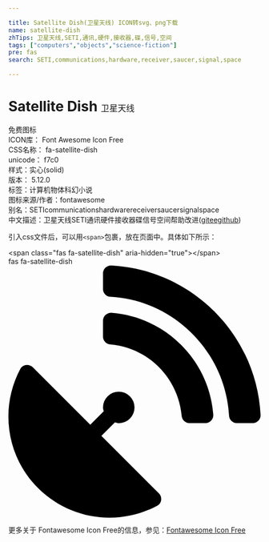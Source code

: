 ```yaml
---

title: Satellite Dish(卫星天线) ICON转svg、png下载
name: satellite-dish
zhTips: 卫星天线,SETI,通讯,硬件,接收器,碟,信号,空间
tags: ["computers","objects","science-fiction"]
pre: fas
search: SETI,communications,hardware,receiver,saucer,signal,space

---
```


# Satellite Dish  <small style="font-size: 60%;font-weight: 100">卫星天线</small>


<div class="detail-page">
<p>
<span><span class="badge-success badge">免费图标</span> </span>
<br/>
<span>
ICON库：
<span class="badge-secondary badge">Font Awesome Icon Free</span> 
</span>
<br/>
<span>
CSS名称：
<span class="badge-secondary badge">fa-satellite-dish</span> 
</span>
<br/>
<span>
unicode：
<span class="badge-secondary badge">f7c0</span> 
<copy-btn content='f7c0' btn-title=""></copy-btn>
<copy-btn :content='String.fromCodePoint(parseInt("f7c0", 16))' btn-title="复制U"></copy-btn>
</span><br/><span>样式：<span class="badge-light badge">实心(solid)</span></span>
<br/>
<span>
版本：
<span class="badge-secondary badge">5.12.0</span> 
</span><br/><span>标签：<span class="badge-light badge"><router-link to="/tags/computers.html">计算机</router-link></span><span class="badge-light badge"><router-link to="/tags/objects.html">物体</router-link></span><span class="badge-light badge"><router-link to="/tags/science-fiction.html">科幻小说</router-link></span></span>
<br/>
<span>图标来源/作者：<span class="badge-light badge">fontawesome</span></span> 
<br/>
<span>别名：<span class="badge-light badge">SETI</span><span class="badge-light badge">communications</span><span class="badge-light badge">hardware</span><span class="badge-light badge">receiver</span><span class="badge-light badge">saucer</span><span class="badge-light badge">signal</span><span class="badge-light badge">space</span></span><br/><span class="zh-detail">中文描述：<span class="badge-primary badge">卫星天线</span><span class="badge-primary badge">SETI</span><span class="badge-primary badge">通讯</span><span class="badge-primary badge">硬件</span><span class="badge-primary badge">接收器</span><span class="badge-primary badge">碟</span><span class="badge-primary badge">信号</span><span class="badge-primary badge">空间</span><span class="help-link"><span>帮助改进</span>(<a href="https://gitee.com/liuwave/icon-helper/edit/master/json/fontawesome/solid/satellite-dish.json" target="_blank" rel="noopener noreferrer">gitee</a><a href="https://github.com/liuwave/icon-helper/edit/master/json/fontawesome/solid/satellite-dish.json" target="_blank" rel="noopener noreferrer">github</a></span>)</span><br/>
</p>
</div>
<div class="alert alert-dark">
  <i class="fas fa-satellite-dish fa-xs"></i>
  <i class="fas fa-satellite-dish fa-sm"></i>
  <i class="fas fa-satellite-dish fa-lg"></i>
  <i class="fas fa-satellite-dish fa-2x"></i>
  <i class="fas fa-satellite-dish fa-3x"></i>
  <i class="fas fa-satellite-dish fa-5x"></i>
  <i class="fas fa-satellite-dish fa-7x"></i>
</div>
<div>
  <p>引入css文件后，可以用<code>&lt;span&gt;</code>包裹，放在页面中。具体如下所示：    
  </p>
  <div class="alert alert-primary" style="font-size: 14px">
    &lt;span class="fas fa-satellite-dish" aria-hidden="true"&gt;&lt;/span&gt;
    <copy-btn content='<span class="fas fa-satellite-dish" aria-hidden="true"></span>'></copy-btn>
  </div>
  <div class="alert alert-secondary">
    <i class="fas fa-satellite-dish"
    style="font-size: 24px"
    aria-hidden="true"></i> fas fa-satellite-dish
    <copy-btn content="fas fa-satellite-dish" btn-title="复制图标名称"></copy-btn>
  </div>
</div>
<div id="svg" class="svg-wrap">
<svg xmlns="http://www.w3.org/2000/svg" viewBox="0 0 512 512"><path d="M305.44954,462.59c7.39157,7.29792,6.18829,20.09661-3.00038,25.00356-77.713,41.80281-176.72559,29.9105-242.34331-35.7082C-5.49624,386.28227-17.404,287.362,24.41381,209.554c4.89125-9.095,17.68975-10.29834,25.00318-3.00043L166.22872,323.36708l27.39411-27.39452c-.68759-2.60974-1.594-5.00071-1.594-7.81361a32.00407,32.00407,0,1,1,32.00407,32.00455c-2.79723,0-5.20378-.89075-7.79786-1.594l-27.40974,27.41015ZM511.9758,303.06732a16.10336,16.10336,0,0,1-16.002,17.00242H463.86031a15.96956,15.96956,0,0,1-15.89265-15.00213C440.46671,175.5492,336.45348,70.53427,207.03078,63.53328a15.84486,15.84486,0,0,1-15.00191-15.90852V16.02652A16.09389,16.09389,0,0,1,209.031.02425C372.25491,8.61922,503.47472,139.841,511.9758,303.06732Zm-96.01221-.29692a16.21093,16.21093,0,0,1-16.11142,17.29934H367.645a16.06862,16.06862,0,0,1-15.89265-14.70522c-6.90712-77.01094-68.118-138.91037-144.92467-145.22376a15.94,15.94,0,0,1-14.79876-15.89289V112.13393a16.134,16.134,0,0,1,17.29908-16.096C319.45132,104.5391,407.55627,192.64538,415.96359,302.7704Z"/></svg>
</div>
<detail full-name='fa-satellite-dish'></detail>
    
<div><p>更多关于  Fontawesome Icon Free的信息，参见：<a target="_blank" href="https://iconhelper.cn/fontawesome.html">Fontawesome Icon Free</a>
</p></div>
